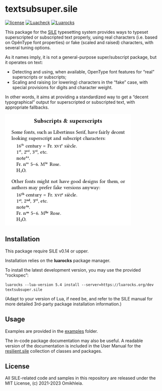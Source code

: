 # textsubsuper.sile

[![license](https://img.shields.io/github/license/Omikhleia/textsubsuper.sile?label=License)](LICENSE)
[![Luacheck](https://img.shields.io/github/actions/workflow/status/Omikhleia/textsubsuper.sile/luacheck.yml?branch=main&label=Luacheck&logo=Lua)](https://github.com/Omikhleia/textsubsuper.sile/actions?workflow=Luacheck)
[![Luarocks](https://img.shields.io/luarocks/v/Omikhleia/textsubsuper.sile?label=Luarocks&logo=Lua)](https://luarocks.org/modules/Omikhleia/textsubsuper.sile)

This package for the [SILE](https://github.com/sile-typesetter/sile) typesetting
system provides ways to typeset superscripted or subscripted text properly,
using real characters (i.e. based on OpênType font properties) or fake (scaled
and raised) characters, with several tuning options.

As it names imply, it is not a general-purpose super/subscript package, but it
operates on text:

- Detecting and using, when available, OpenType font features for “real” superscripts
  or subscripts;
- Scaling and raising (or lowering) characters in the “fake” case, with special
  provisions for digits and character weight.

In other words, it aims at providing a standardized way to get a “decent typographical”
output for superscripted or subscripted text, with appropriate fallbacks.

![superscripts and subscripts](textsubsuper.png "Superscripts and subscripts")

## Installation

This package require SILE v0.14 or upper.

Installation relies on the **luarocks** package manager.

To install the latest development version, you may use the provided “rockspec”:

```
luarocks --lua-version 5.4 install --server=https://luarocks.org/dev textsubsuper.sile
```

(Adapt to your version of Lua, if need be, and refer to the SILE manual for more
detailed 3rd-party package installation information.)

## Usage

Examples are provided in the [examples](./examples) folder.

The in-code package documentation may also be useful.
A readable version of the documentation is included in the User Manual for
the [resilient.sile](https://github.com/Omikhleia/resilient.sile) collection
of classes and packages.

## License

All SILE-related code and samples in this repository are released under the MIT License, (c) 2021-2023 Omikhleia.
